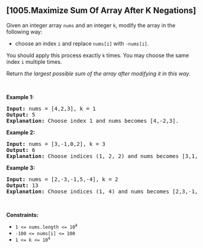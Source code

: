 ## [1005.Maximize Sum Of Array After K Negations]
<p>Given an integer array <code>nums</code> and an integer <code>k</code>, modify the array in the following way:</p>

<ul>
	<li>choose an index <code>i</code> and replace <code>nums[i]</code> with <code>-nums[i]</code>.</li>
</ul>

<p>You should apply this process exactly <code>k</code> times. You may choose the same index <code>i</code> multiple times.</p>

<p>Return <em>the largest possible sum of the array after modifying it in this way</em>.</p>

<p>&nbsp;</p>
<p><strong class="example">Example 1:</strong></p>

<pre>
<strong>Input:</strong> nums = [4,2,3], k = 1
<strong>Output:</strong> 5
<strong>Explanation:</strong> Choose index 1 and nums becomes [4,-2,3].
</pre>

<p><strong class="example">Example 2:</strong></p>

<pre>
<strong>Input:</strong> nums = [3,-1,0,2], k = 3
<strong>Output:</strong> 6
<strong>Explanation:</strong> Choose indices (1, 2, 2) and nums becomes [3,1,0,2].
</pre>

<p><strong class="example">Example 3:</strong></p>

<pre>
<strong>Input:</strong> nums = [2,-3,-1,5,-4], k = 2
<strong>Output:</strong> 13
<strong>Explanation:</strong> Choose indices (1, 4) and nums becomes [2,3,-1,5,4].
</pre>

<p>&nbsp;</p>
<p><strong>Constraints:</strong></p>

<ul>
	<li><code>1 &lt;= nums.length &lt;= 10<sup>4</sup></code></li>
	<li><code>-100 &lt;= nums[i] &lt;= 100</code></li>
	<li><code>1 &lt;= k &lt;= 10<sup>4</sup></code></li>
</ul>
